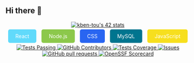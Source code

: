## Hi there 👋
<p align="center">
  <a href="https://github.com/oakoudad/badge42">
    <img src="https://badge.mediaplus.ma/binary/kben-tou" alt="kben-tou's 42 stats" />
  </a>
</p>
<p align="center">
  <span style="background-color:#61DAFB; color:white; padding:10px 20px; margin:5px; border-radius:5px;">React</span>
  <span style="background-color:#8CC84B; color:white; padding:10px 20px; margin:5px; border-radius:5px;">Node.js</span>
  <span style="background-color:#2965F1; color:white; padding:10px 20px; margin:5px; border-radius:5px;">CSS</span>
  <span style="background-color:#00758F; color:white; padding:10px 20px; margin:5px; border-radius:5px;">MySQL</span>
  <span style="background-color:#F7DF1E; color:white; padding:10px 20px; margin:5px; border-radius:5px;">JavaScript</span>
</p>
<p align="center">
    <a href="https://github.com/anuraghazra/github-readme-stats/actions">
      <img alt="Tests Passing" src="https://github.com/anuraghazra/github-readme-stats/workflows/Test/badge.svg" />
    </a>
    <a href="https://github.com/anuraghazra/github-readme-stats/graphs/contributors">
      <img alt="GitHub Contributors" src="https://img.shields.io/github/contributors/anuraghazra/github-readme-stats" />
    </a>
    <a href="https://codecov.io/gh/anuraghazra/github-readme-stats">
      <img alt="Tests Coverage" src="https://codecov.io/gh/anuraghazra/github-readme-stats/branch/master/graph/badge.svg" />
    </a>
    <a href="https://github.com/anuraghazra/github-readme-stats/issues">
      <img alt="Issues" src="https://img.shields.io/github/issues/anuraghazra/github-readme-stats?color=0088ff" />
    </a>
    <a href="https://github.com/anuraghazra/github-readme-stats/pulls">
      <img alt="GitHub pull requests" src="https://img.shields.io/github/issues-pr/anuraghazra/github-readme-stats?color=0088ff" />
    </a>
    <a href="https://securityscorecards.dev/viewer/?uri=github.com/anuraghazra/github-readme-stats">
      <img alt="OpenSSF Scorecard" src="https://api.securityscorecards.dev/projects/github.com/anuraghazra/github-readme-stats/badge" />
    </a>
  </p>
